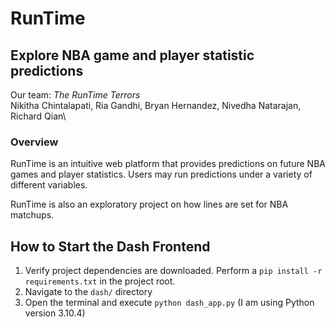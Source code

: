# RunTime
## Explore NBA game and player statistic predictions

Our team: *The RunTime Terrors*\
Nikitha Chintalapati, Ria Gandhi, Bryan Hernandez, Nivedha Natarajan, Richard Qian\

### Overview
RunTime is an intuitive web platform that provides predictions on future NBA games and player statistics. Users may run predictions under a variety of different variables.

RunTime is also an exploratory project on how lines are set for NBA matchups.

## How to Start the Dash Frontend
1. Verify project dependencies are downloaded. Perform a `pip install -r requirements.txt` in the project root.
2. Navigate to the `dash/` directory
3. Open the terminal and execute `python dash_app.py` (I am using Python version 3.10.4)
